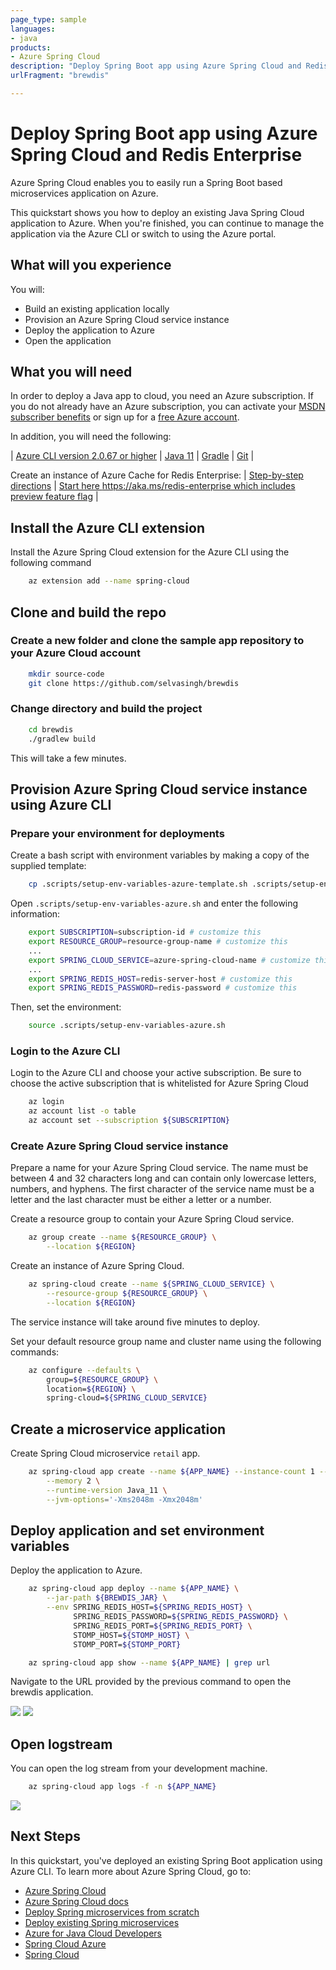 ```yaml
---
page_type: sample
languages:
- java
products:
- Azure Spring Cloud
description: "Deploy Spring Boot app using Azure Spring Cloud and Redis Enterprise"
urlFragment: "brewdis"

---
```

# Deploy Spring Boot app using Azure Spring Cloud and Redis Enterprise 

Azure Spring Cloud enables you to easily run a Spring Boot based microservices application on Azure.

This quickstart shows you how to deploy an existing Java Spring Cloud application to Azure. When you're finished, you can continue to manage the application via the Azure CLI or switch to using the Azure portal.

## What will you experience
You will:
- Build an existing application locally
- Provision an Azure Spring Cloud service instance
- Deploy the application to Azure
- Open the application

## What you will need

In order to deploy a Java app to cloud, you need 
an Azure subscription. If you do not already have an Azure 
subscription, you can activate your 
[MSDN subscriber benefits](https://azure.microsoft.com/pricing/member-offers/msdn-benefits-details/) 
or sign up for a 
[free Azure account]((https://azure.microsoft.com/free/)).

In addition, you will need the following:

| [Azure CLI version 2.0.67 or higher](https://docs.microsoft.com/cli/azure/install-azure-cli?view=azure-cli-latest) 
| [Java 11](https://www.azul.com/downloads/azure-only/zulu/?version=java-11-lts&architecture=x86-64-bit&package=jdk) 
| [Gradle](https://gradle.org/install/) 
| [Git](https://git-scm.com/)
|

Create an instance of Azure Cache for Redis Enterprise:
| [Step-by-step directions](https://docs.microsoft.com/en-us/azure/azure-cache-for-redis/quickstart-create-redis-enterprise)
| [Start here https://aka.ms/redis-enterprise which includes preview feature flag](https://aka.ms/redis-enterprise)
|

## Install the Azure CLI extension

Install the Azure Spring Cloud extension for the Azure CLI using the following command

```bash
    az extension add --name spring-cloud
```

## Clone and build the repo

### Create a new folder and clone the sample app repository to your Azure Cloud account  

```bash
    mkdir source-code
    git clone https://github.com/selvasingh/brewdis
```

### Change directory and build the project

```bash
    cd brewdis
    ./gradlew build
```
This will take a few minutes.

## Provision Azure Spring Cloud service instance using Azure CLI

### Prepare your environment for deployments

Create a bash script with environment variables by making a copy of the supplied template:
```bash
    cp .scripts/setup-env-variables-azure-template.sh .scripts/setup-env-variables-azure.sh
```

Open `.scripts/setup-env-variables-azure.sh` and enter the following information:

```bash
    export SUBSCRIPTION=subscription-id # customize this
    export RESOURCE_GROUP=resource-group-name # customize this
    ...
    export SPRING_CLOUD_SERVICE=azure-spring-cloud-name # customize this
    ...
    export SPRING_REDIS_HOST=redis-server-host # customize this
    export SPRING_REDIS_PASSWORD=redis-password # customize this
```

Then, set the environment:
```bash
    source .scripts/setup-env-variables-azure.sh
```

### Login to the Azure CLI 
Login to the Azure CLI and choose your active subscription. Be sure to choose the active subscription that is whitelisted for Azure Spring Cloud

```bash
    az login
    az account list -o table
    az account set --subscription ${SUBSCRIPTION}
```

### Create Azure Spring Cloud service instance
Prepare a name for your Azure Spring Cloud service.  The name must be between 4 and 32 characters long and can contain only lowercase letters, numbers, and hyphens.  The first character of the service name must be a letter and the last character must be either a letter or a number.

Create a resource group to contain your Azure Spring Cloud service.

```bash
    az group create --name ${RESOURCE_GROUP} \
        --location ${REGION}
```

Create an instance of Azure Spring Cloud.

```bash
    az spring-cloud create --name ${SPRING_CLOUD_SERVICE} \
        --resource-group ${RESOURCE_GROUP} \
        --location ${REGION}
```

The service instance will take around five minutes to deploy.

Set your default resource group name and cluster name using the following commands:

```bash
    az configure --defaults \
        group=${RESOURCE_GROUP} \
        location=${REGION} \
        spring-cloud=${SPRING_CLOUD_SERVICE}
```

## Create a microservice application

Create Spring Cloud microservice `retail` app.

```bash
    az spring-cloud app create --name ${APP_NAME} --instance-count 1 --is-public true \
        --memory 2 \
        --runtime-version Java_11 \
        --jvm-options='-Xms2048m -Xmx2048m'
```

## Deploy application and set environment variables

Deploy the application to Azure.

```bash
    az spring-cloud app deploy --name ${APP_NAME} \
        --jar-path ${BREWDIS_JAR} \
        --env SPRING_REDIS_HOST=${SPRING_REDIS_HOST} \
              SPRING_REDIS_PASSWORD=${SPRING_REDIS_PASSWORD} \
              SPRING_REDIS_PORT=${SPRING_REDIS_PORT} \
              STOMP_HOST=${STOMP_HOST} \
              STOMP_PORT=${STOMP_PORT}
```

```bash
    az spring-cloud app show --name ${APP_NAME} | grep url
```

Navigate to the URL provided by the previous command to open the brewdis application.
    
![](./media/Brewdis-inventory.jpg)
![](./media/Brewdis-catalog.jpg)

## Open logstream

You can open the log stream from your development machine.

```bash
    az spring-cloud app logs -f -n ${APP_NAME}
```
![](./media/az-spring-cloud-logs.jpg)

## Next Steps

In this quickstart, you've deployed an existing Spring Boot application using Azure CLI. To learn more about Azure Spring Cloud, go to:

- [Azure Spring Cloud](https://azure.microsoft.com/en-us/services/spring-cloud/)
- [Azure Spring Cloud docs](https://docs.microsoft.com/en-us/azure/java/)
- [Deploy Spring microservices from scratch](https://github.com/microsoft/azure-spring-cloud-training)
- [Deploy existing Spring microservices](https://github.com/Azure-Samples/azure-spring-cloud)
- [Azure for Java Cloud Developers](https://docs.microsoft.com/en-us/azure/java/)
- [Spring Cloud Azure](https://cloud.spring.io/spring-cloud-azure/)
- [Spring Cloud](https://spring.io/projects/spring-cloud)